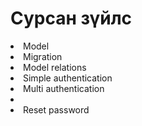 <h1>Сурсан зүйлс </h1>

<li>Model</li>
<li>Migration</li>
<li>Model relations</li>
<li>Simple authentication</li>
<li>Multi authentication<li>
<li>Reset password</li>
